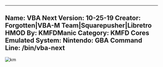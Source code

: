 -----------------------
Name: VBA Next
Version: 10-25-19
Creator: Forgotten|VBA-M Team|Squarepusher|Libretro
HMOD By: KMFDManic
Category: KMFD Cores
Emulated System: Nintendo: GBA
Command Line: /bin/vba-next
-----------------------
![km](https://i.imgur.com/AZqJXj1.png)
